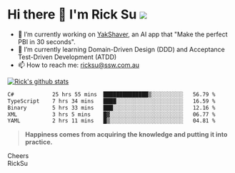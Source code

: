 # Hi there 👋 I'm Rick Su ![](https://komarev.com/ghpvc/?username=ricksu978)
<!--
**ricksu978/ricksu978** is a ✨ _special_ ✨ repository because its `README.md` (this file) appears on your GitHub profile.

Here are some ideas to get you started:
-->
- 🔭 I’m currently working on [YakShaver](https://yakshaver.ai/), an AI app that "Make the perfect PBI in 30 seconds".
- 🌱 I’m currently learning Domain-Driven Design (DDD) and Acceptance Test-Driven Development (ATDD)
- 📫 How to reach me: ricksu@ssw.com.au
<!--
- 👯 I’m looking to collaborate on ...
- 🤔 I’m looking for help with ...
- 💬 Ask me about ...
-->
<!--
- 😄 Pronouns: ...
- ⚡ Fun fact: ...
-->
[![Rick's github stats](https://github-readme-stats.vercel.app/api?username=ricksu978&theme=dark)](https://github.com/ricksu978/ricksu978)

<!--START_SECTION:waka-->

```txt
C#            25 hrs 55 mins  ██████████████▒░░░░░░░░░░   56.79 %
TypeScript    7 hrs 34 mins   ████░░░░░░░░░░░░░░░░░░░░░   16.59 %
Binary        5 hrs 33 mins   ███░░░░░░░░░░░░░░░░░░░░░░   12.16 %
XML           3 hrs 5 mins    █▓░░░░░░░░░░░░░░░░░░░░░░░   06.77 %
YAML          2 hrs 11 mins   █▒░░░░░░░░░░░░░░░░░░░░░░░   04.81 %
```

<!--END_SECTION:waka-->

> **Happiness comes from acquiring the knowledge and putting it into practice.**

Cheers  
RickSu 
